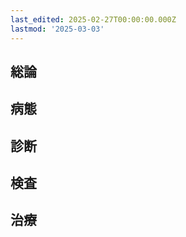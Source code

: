```yaml
---
last_edited: 2025-02-27T00:00:00.000Z
lastmod: '2025-03-03'
---
```





## 総論

  

## 病態

  

## 診断

  

## 検査

  

## 治療
